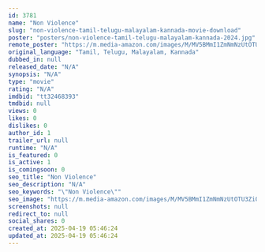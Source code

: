 ```yaml
---
id: 3781
name: "Non Violence"
slug: "non-violence-tamil-telugu-malayalam-kannada-movie-download"
poster: "posters/non-violence-tamil-telugu-malayalam-kannada-2024.jpg"
remote_poster: "https://m.media-amazon.com/images/M/MV5BMmI1ZmNmNzUtOTU3Zi00NDcwLWI0OWYtYTZkMmE0OTA2ZjExXkEyXkFqcGc@._V1_SX300.jpg"
original_language: "Tamil, Telugu, Malayalam, Kannada"
dubbed_in: null
released_date: "N/A"
synopsis: "N/A"
type: "movie"
rating: "N/A"
imdbid: "tt32468393"
tmdbid: null
views: 0
likes: 0
dislikes: 0
author_id: 1
trailer_url: null
runtime: "N/A"
is_featured: 0
is_active: 1
is_comingsoon: 0
seo_title: "Non Violence"
seo_description: "N/A"
seo_keywords: "\"Non Violence\""
seo_image: "https://m.media-amazon.com/images/M/MV5BMmI1ZmNmNzUtOTU3Zi00NDcwLWI0OWYtYTZkMmE0OTA2ZjExXkEyXkFqcGc@._V1_SX300.jpg"
screenshots: null
redirect_to: null
social_shares: 0
created_at: 2025-04-19 05:46:24
updated_at: 2025-04-19 05:46:24
---
```


